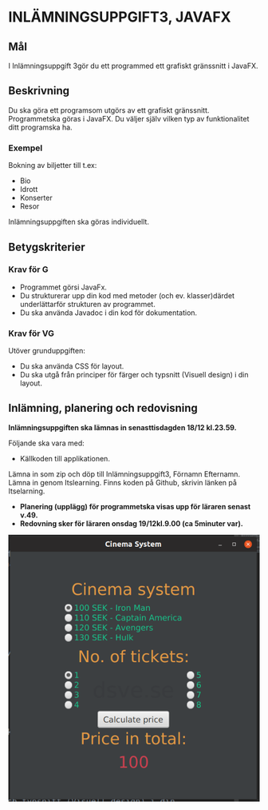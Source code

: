<h1>INLÄMNINGSUPPGIFT3, JAVAFX</h1>
<article>
<h2>Mål</h2>
<p>I Inlämningsuppgift 3gör du ett programmed ett grafiskt gränssnitt i JavaFX.</p>
</article>

<article>
<h2>Beskrivning</h2>
<p>Du ska göra ett programsom utgörs av ett grafiskt gränssnitt. Programmetska göras i JavaFX. Du väljer själv vilken typ av funktionalitet ditt programska ha.</p>
<h3>Exempel</h3>
<p>Bokning av biljetter till t.ex:</p>
<ul>
    <li>Bio</li>
    <li>Idrott</li>
    <li>Konserter</li>
    <li>Resor</li>
</ul>
<p>Inlämningsuppgiften ska göras individuellt.</p>
</article>

<article>
<h2>Betygskriterier</h2>
<h3>Krav för G</h3>
<ul>
    <li>Programmet görsi JavaFx.</li>
    <li>Du strukturerar upp din kod med metoder (och ev. klasser)därdet underlättarför strukturen av programmet.</li>
    <li>Du ska använda Javadoc i din kod för dokumentation.</li>
</ul>

<h3>Krav för VG</h3>
<p>Utöver grunduppgiften:</p>
<ul>
    <li>Du ska använda CSS för layout.</li>
    <li>Du ska utgå från principer för färger och typsnitt (Visuell design) i din layout.</li>
</ul>
</article>

<article>
<h2>Inlämning, planering och redovisning</h2>
<p><strong>Inlämningsuppgiften ska lämnas in senasttisdagden 18/12 kl.23.59.</strong></p>
<p>Följande ska vara med:</p>
<ul>
    <li>Källkoden till applikationen.</li>
</ul>
<p>Lämna in som zip och döp till Inlämningsuppgift3, Förnamn Efternamn. Lämna in genom Itslearning. Finns koden på Github, skrivin länken på Itselarning.</p>

<ul>
    <li><strong>Planering (upplägg) för programmetska visas upp för läraren senast v.49.</strong></li>
    <li><strong>Redovning sker för läraren onsdag 19/12kl.9.00 (ca 5minuter var).</strong></li>
</ul>
</article>

<article>
    <img src="dsveCinema.png">
</article>






